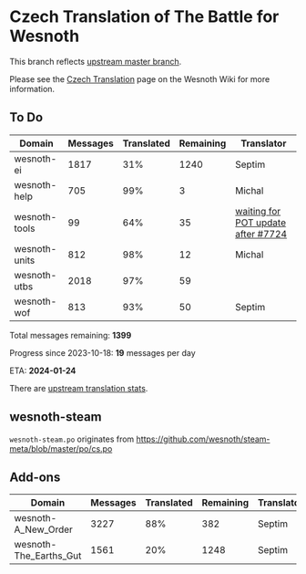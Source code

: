 # Czech Translation of The Battle for Wesnoth

This branch reflects [upstream master branch](https://github.com/wesnoth/wesnoth/tree/master).

Please see the [Czech Translation](https://wiki.wesnoth.org/CzechTranslation) page on the Wesnoth Wiki for more information.

## To Do

Domain | Messages | Translated | Remaining | Translator
------ | -------- | ---------- | --------- | ----------
wesnoth-ei | 1817 | 31% | 1240 | Septim
wesnoth-help | 705 | 99% | 3 | Michal
wesnoth-tools | 99 | 64% | 35 | [waiting for POT update after #7724](https://github.com/wesnoth/wesnoth/issues/7724)
wesnoth-units | 812 | 98% | 12 | Michal
wesnoth-utbs | 2018 | 97% | 59 |
wesnoth-wof | 813 | 93% | 50 | Septim

Total messages remaining: **1399**

Progress since 2023-10-18: **19** messages per day

ETA: **2024-01-24**

There are [upstream translation stats](https://www.wesnoth.org/gettext/?view=langs&version=master&lang=cs).

## wesnoth-steam
`wesnoth-steam.po` originates from https://github.com/wesnoth/steam-meta/blob/master/po/cs.po

## Add-ons
Domain | Messages | Translated | Remaining | Translator
------ | -------- | ---------- | --------- | ----------
wesnoth-A_New_Order | 3227 | 88% | 382 | Septim
wesnoth-The_Earths_Gut | 1561 | 20% | 1248 | Septim
